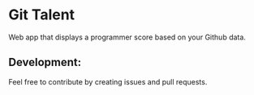 Git Talent
==========
Web app that displays a programmer score based on your Github data.

Development:
------------
Feel free to contribute by creating issues and pull requests.
